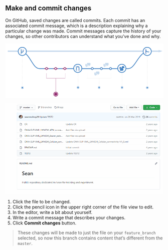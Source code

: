 ## Make and commit changes
On GitHub, saved changes are called commits. Each commit has an associated commit message, which is a description explaining why a particular change was made. Commit messages capture the history of your changes, so other contributors can understand what you’ve done and why.

![Commits](./img/commits.PNG)

![GitHub Workflow](./gifs/add_commits.gif)

1. Click the file to be changed.
1. Click the  pencil icon in the upper right corner of the file view to edit.
1. In the editor, write a bit about yourself.
1. Write a commit message that describes your changes.
1. Click **Commit changes** button.

> These changes will be made to just the file on your ```feature_branch``` selected, so now this branch contains content that’s different from the ```master```.
